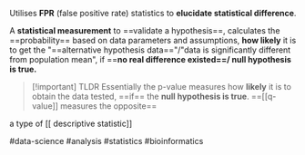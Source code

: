 Utilises **FPR** (false positive rate) statistics to **elucidate statistical difference**.

A **statistical measurement** to ==validate a hypothesis==, calculates the ==probability== based on data parameters and assumptions, **how likely** it is to get the "==alternative hypothesis data=="/"data is significantly different from population mean", if ==**no real difference existed==/ null hypothesis is true.**


> [!important] TLDR
> Essentially the p-value measures how **likely** it is to obtain the data tested, ==if== the **null hypothesis is true**. ==[[q-value]] measures the opposite==


a type of [[ descriptive statistic]]

#data-science #analysis #statistics #bioinformatics 
